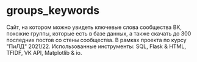 # groups_keywords
Сайт, на котором можно увидеть ключевые слова сообщества ВК, похожие группы, которые есть в базе данных, а также скачать до 300 последних постов со стены сообщества. В рамках проекта по курсу "ПиЛД" 2021/22.
Использованные инструменты: SQL, Flask & HTML, TFIDF, VK API, Matplotlib & io.
